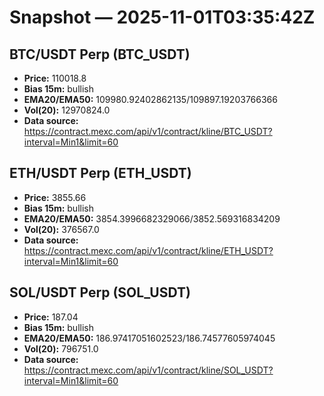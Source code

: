 # Snapshot — 2025-11-01T03:35:42Z

## BTC/USDT Perp (BTC_USDT)
- **Price:** 110018.8
- **Bias 15m:** bullish
- **EMA20/EMA50:** 109980.92402862135/109897.19203766366
- **Vol(20):** 12970824.0
- **Data source:** https://contract.mexc.com/api/v1/contract/kline/BTC_USDT?interval=Min1&limit=60

## ETH/USDT Perp (ETH_USDT)
- **Price:** 3855.66
- **Bias 15m:** bullish
- **EMA20/EMA50:** 3854.3996682329066/3852.569316834209
- **Vol(20):** 376567.0
- **Data source:** https://contract.mexc.com/api/v1/contract/kline/ETH_USDT?interval=Min1&limit=60

## SOL/USDT Perp (SOL_USDT)
- **Price:** 187.04
- **Bias 15m:** bullish
- **EMA20/EMA50:** 186.97417051602523/186.74577605974045
- **Vol(20):** 796751.0
- **Data source:** https://contract.mexc.com/api/v1/contract/kline/SOL_USDT?interval=Min1&limit=60
